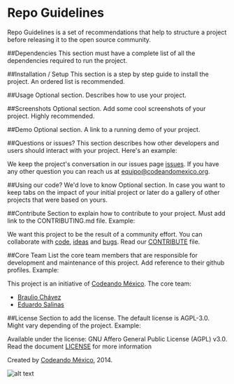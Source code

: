 Repo Guidelines
============

Repo Guidelines is a set of recommendations that help to structure a project before releasing it to the open source community.

##Dependencies
This section must have a complete list of all the dependencies required to run the project.

##Installation / Setup
This section is a step by step guide to install the project. An ordered list is recommended.

##Usage
Optional section. Describes how to use your project.

##Screenshots
Optional section. Add some cool screenshots of your project. Highly recommended.

##Demo
Optional section. A link to a running demo of your project.

##Questions or issues?
This section describes how other developers and users should interact with your project. Here's an example:

We keep the project's conversation in our issues page [issues](https://github.com/CodeandoMexico/repo-guidelines/issues). If you have any other question you can reach us at <equipo@codeandomexico.org>.

##Using our code? We'd love to know
Optional section. In case you want to keep tabs on the impact of your initial project or later do a gallery of other projects that were based on yours.

##Contribute
Section to explain how to contribute to your project. Must add link to the CONTRIBUTING.md file. Example:

We want this project to be the result of a community effort. You can collaborate with [code](https://github.com/CodeandoMexico/repo-guidelines/pulls), [ideas](https://github.com/CodeandoMexico/repo-guidelines/issues) and [bugs](https://github.com/CodeandoMexico/repo-guidelines/issues). Read our [CONTRIBUTE](/CONTRIBUTE.md) file.

##Core Team
List the core team members that are responsible for development and maintenance of this project. Add reference to their github profiles. Example:

This project is an initiative of [Codeando México](http://www.codeandomexico.org).
The core team:
- [Braulio Chávez](https://github.com/HackerOfDreams)
- [Eduardo Salinas](https://github.com/lalo)

##License
Section to add the license. The default license is AGPL-3.0. Might vary depending of the project. Example:

Available under the license: GNU Affero General Public License (AGPL) v3.0. Read the document [LICENSE](/LICENSE) for more information

Created by [Codeando México](http://www.codeandomexico.org), 2014.

![alt text](http://blog.codeandomexico.org/images/logo.png "Codeando México")
